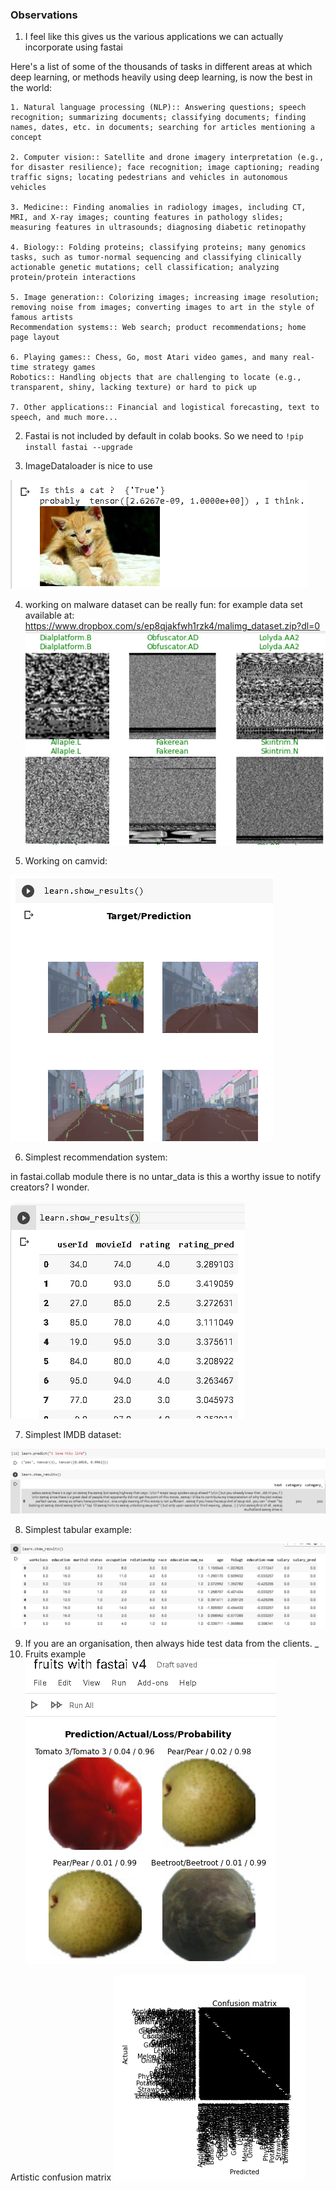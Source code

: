 ### Observations

1. I feel like this gives us the various applications we can actually incorporate using fastai

Here's a list of some of the thousands of tasks in different areas at which deep learning, or methods heavily using deep learning, is now the best in the world:

    1. Natural language processing (NLP):: Answering questions; speech recognition; summarizing documents; classifying documents; finding names, dates, etc. in documents; searching for articles mentioning a concept
    
    2. Computer vision:: Satellite and drone imagery interpretation (e.g., for disaster resilience); face recognition; image captioning; reading traffic signs; locating pedestrians and vehicles in autonomous vehicles
    
    3. Medicine:: Finding anomalies in radiology images, including CT, MRI, and X-ray images; counting features in pathology slides; measuring features in ultrasounds; diagnosing diabetic retinopathy
    
    4. Biology:: Folding proteins; classifying proteins; many genomics tasks, such as tumor-normal sequencing and classifying clinically actionable genetic mutations; cell classification; analyzing protein/protein interactions
    
    5. Image generation:: Colorizing images; increasing image resolution; removing noise from images; converting images to art in the style of famous artists
    Recommendation systems:: Web search; product recommendations; home page layout
    
    6. Playing games:: Chess, Go, most Atari video games, and many real-time strategy games
    Robotics:: Handling objects that are challenging to locate (e.g., transparent, shiny, lacking texture) or hard to pick up
    
    7. Other applications:: Financial and logistical forecasting, text to speech, and much more...


2. Fastai is not included by default in colab books. So we need to `!pip install fastai --upgrade`

3. ImageDataloader is nice to use

![](simplest_cats_and_dogs.png)

4. working on malware dataset can be really fun:
 for example data set available at: https://www.dropbox.com/s/ep8qjakfwh1rzk4/malimg_dataset.zip?dl=0
![](malware.png)

5. Working on camvid:

![](camvid.png)

6. Simplest recommendation system:

in fastai.collab module there is no untar_data is this a worthy issue to notify creators? I wonder.

![](recommendation.png)

7. Simplest IMDB dataset:

![](imdb.png)

8. Simplest tabular example:

![](tabular.png)

9. If you are an organisation, then always hide test data from the clients.
_
10. Fruits example
![](fruits1.png)

Artistic confusion matrix
![](fruits2.png)